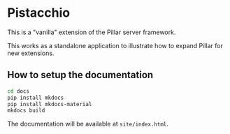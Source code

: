 Pistacchio
==========

This is a "vanilla" extension of the Pillar server framework.

This works as a standalone application to illustrate how to expand Pillar for new extensions.

## How to setup the documentation

```bash
cd docs
pip install mkdocs
pip install mkdocs-material
mkdocs build
```

The documentation will be available at `site/index.html`.
